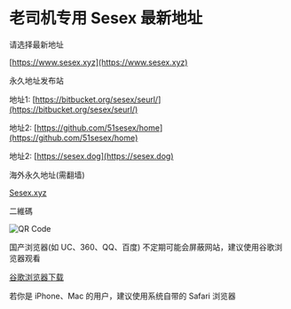 # 老司机专用 Sesex 最新地址
请选择最新地址

[https://www.sesex.xyz](https://www.sesex.xyz)



永久地址发布站

地址1: [https://bitbucket.org/sesex/seurl/](https://bitbucket.org/sesex/seurl/)

地址2: [https://github.com/51sesex/home](https://github.com/51sesex/home)

地址2: [https://sesex.dog](https://sesex.dog)

海外永久地址(需翻墙)

[Sesex.xyz](https://Sesex.xyz)


二維碼

![QR Code](https://api.qrserver.com/v1/create-qr-code/?data=https%3A%2F%2Fwww.sesex.xyz%2F%3Flanding%3D1&size=200x200)


国产浏览器(如 UC、360、QQ、百度) 不定期可能会屏蔽网站，建议使用谷歌浏览器观看 

[谷歌浏览器下载](https://www.google.cn/chrome "谷歌浏览器")

若你是 iPhone、Mac 的用户，建议使用系统自带的 Safari 浏览器
